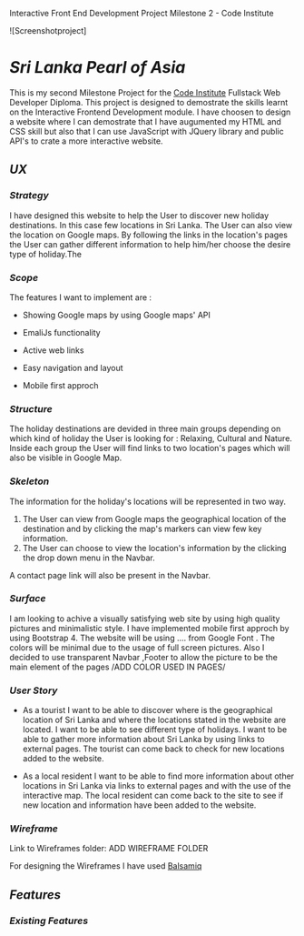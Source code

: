 Interactive Front End Development Project Milestone 2 - Code Institute

![Screenshotproject]

# **_Sri Lanka Pearl of Asia_**

This is my second Milestone Project for the [Code Institute](https://codeinstitute.net/) Fullstack Web Developer Diploma. This project is designed to demostrate the skills learnt on the Interactive Frontend Development module. I have choosen to design a website where I can demostrate that I have augumented my HTML and CSS skill but also that I can use JavaScript with JQuery library and public API's to crate a more interactive website.

## **_UX_**

### **_Strategy_**

 I have designed this website to help the User to discover new holiday destinations. In this case few locations in Sri Lanka. The User can also view the location on Google maps. By following the links in the location's pages the User can gather different information to help him/her choose the desire type of holiday.The 

 ### **_Scope_**

 The features I want to implement are :
 
 * Showing Google maps by using Google maps' API 

 * EmaliJs functionality 

 * Active web links 

 * Easy navigation and layout

 * Mobile first approch

### **_Structure_**

The holiday destinations are devided in three main groups depending on which kind of holiday the User is looking for : Relaxing, Cultural and Nature. Inside each group the User will find links to two location's pages which will also be visible in Google Map. 

### **_Skeleton_**

The information for the holiday's locations will be represented in two way.
1. The User can view from Google maps the geographical location of the destination and by clicking the map's markers can view few key information.
2. The User can choose to view the location's information by the clicking the drop down menu in the Navbar.

A contact page link will also be present in the Navbar.

### **_Surface_**

I am looking to achive a visually satisfying web site by using high quality pictures and minimalistic style. I have implemented mobile first approch by using Bootstrap 4. The website will be using .... from Google Font .
The colors will be minimal due to the usage of full screen pictures. Also I decided to use transparent Navbar ,Footer to allow the picture to be the main element of the pages 
/ADD COLOR USED IN PAGES/


### **_User Story_**

* As a tourist I want to be able to discover where is the geographical location of Sri Lanka and where the locations stated in the website are located. I want to be able to see different type of holidays. I want to be able to gather more information about Sri Lanka by using links to external pages.
The tourist can come back to check for new locations added to the website.

* As a local resident I want to be able to find more information about other locations in Sri Lanka via links to external pages and with the use of the interactive map. 
The local resident can come back to the site to see if new location and information have been added to the website.


### **_Wireframe_**

Link to Wireframes folder: ADD WIREFRAME FOLDER

For designing the Wireframes I have used [Balsamiq](https://balsamiq.com/)


## **_Features_**

### **_Existing Features_**